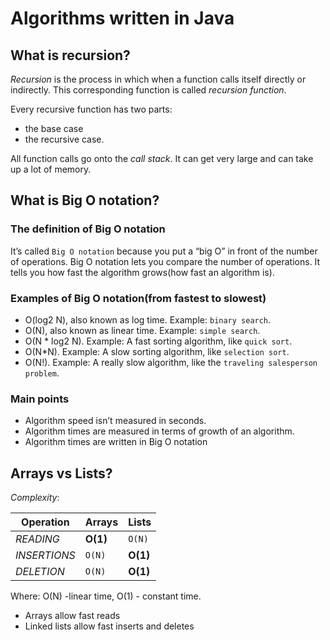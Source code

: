 # Algorithms written in Java

## What is recursion?
_Recursion_ is the process in which when a function calls itself directly or indirectly. This corresponding function is called _recursion function_.

Every recursive function has two parts: 
* the base case
* the recursive case.

All function calls go onto the _call stack_. It can get very large and can take up a lot of memory.

## What is Big O notation?

### The definition of Big O notation
It’s called `Big O notation` because you put a “big O” in front of the number of operations.
Big O notation lets you compare the number of operations. 
It tells you how fast the algorithm grows(how fast an algorithm is).

### Examples of Big O notation(from fastest to slowest)
* O(log2 N), also known as log time. Example: `binary search`.
* O(N), also known as linear time. Example: `simple search`.
* O(N * log2 N). Example: A fast sorting algorithm, like `quick sort`.
* O(N*N). Example: A slow sorting algorithm, like `selection sort`.
* O(N!). Example: A really slow algorithm, like the `traveling salesperson problem`.

### Main points
* Algorithm speed isn’t measured in seconds.
* Algorithm times are measured in terms of growth of an algorithm.
* Algorithm times are written in Big O notation

## Arrays vs Lists?
_Complexity_:

Operation | Arrays | Lists
--- | --- | ---
*READING* | **O(1)** | `O(N)`
*INSERTIONS* | `O(N)`| **O(1)**
*DELETION* | `O(N)` | **O(1)**

Where: O(N) -linear time, O(1) - constant time.
 
* Arrays allow fast reads
* Linked lists allow fast inserts and deletes

